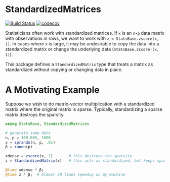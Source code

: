 # StandardizedMatrices

[![Build Status](https://travis-ci.org/joshday/StandardizedMatrices.jl.svg?branch=master)](https://travis-ci.org/joshday/StandardizedMatrices.jl)
[![codecov](https://codecov.io/gh/joshday/StandardizedMatrices.jl/branch/master/graph/badge.svg)](https://codecov.io/gh/joshday/StandardizedMatrices.jl)



Statisticians often work with standardized matrices.  If `x` is an `n×p` data matrix with observations in rows, we want to work with `z = StatsBase.zscore(x, 1)`.  In cases where `x` is large, it may be undesirable to copy the data into a standardized matrix or change the underlying data (`StatsBase.zscore!(x, 1)`).


This package defines a `StandardizedMatrix` type that treats a matrix as standardized without copying or changing data in place.

# A Motivating Example

Suppose we wish to do matrix-vector multiplication with a standardized matrix where the original matrix is sparse.  Typically, standardizing a sparse matrix destroys the sparsity.

```julia
using StatsBase, StandardizedMatrices

# generate some data
n, p = 100_000, 1000
x = sprandn(n, p, .01)
β = randn(p)

xdense = zscore(x, 1)		# this destroys the sparsity
z = StandardizedMatrix(x)	# this acts as standardized, but keeps sparse benefits

@time xdense * β;
@time z * β;  # Almost 20 times speedup on my machine
```
